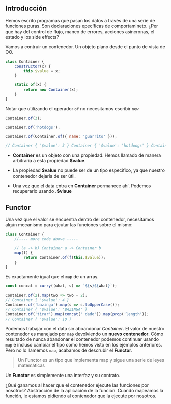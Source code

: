 ## Introducción

Hemos escrito programas que pasan los datos a través de una serie de funciones puras. Son declaraciones epecíficas de comportamineto. ¿Per que hay del control de flujo, maneo de errores, acciones asíncronas, el estado y los side effects?

Vamos a contruir un contenedor. Un objeto plano desde el punto de vista de OO.

```js
class Container {
    constructor(x) {
        this.$value = x;
    }

    static of(x) {
        return new Container(x);
    }
}
```

Notar que utilizando el operador `of` no necesitamos escribir `new`

```js
Container.of(3);

Container.of('hotdogs');

Container.of(Container.of({ name: 'guarrito' }));

// Container { '$value': 3 } Container { '$value': 'hotdoogs' } Container { '$value': Container { '$value': { name: 'guarrito' } } }
```

* __Container__ es un objeto con una propiedad. Hemos llamado de manera arbitraria a esta propiedad __$value__.

* La propiedad __$value__ no puede ser de un tipo específico, ya que nuestro contenedor dejaría de ser útil.

* Una vez que el data entra en __Container__  permanece ahí. Podemos recuperarlo usando __.$vlaue__

## Functor

Una vez que el valor se encuentra dentro del contenedor, necesitamos algún mecanismo para ejcutar las funciones sobre el mismo:

```js
class Container {
    //---- more code above -----

    // (a -> b) Container a -> Container b
    map(f) {
        return Container.of(f(this.$value));
    }
}
```

Es exactamente igual que el `map` de un array.

```js
const concat = curry((what, s) => `${s}${what}`);

Container.of(2).map(two => two + 2);
// Container { '$value': 4 }
Container.of('bazinga').map(s => s.toUpperCase());
// Container { '$value': 'BAZINGA' }
Container.of('tirar').map(concat(' dado')).map(prop('length'));
// Container { '$value': 10 }
```

Podemos trabajar con el data sin aboandonar _Container_. El valor de nuestro contenedor es manejado por `map` devolviendo un __nuevo contenedor__. Cómo resultado de nunca abandonar el contenedor podemos continuar usando `map` e incluso cambiar el tipo como hemos visto en los ejemplos anteriores. Pero no lo llamemos `map`, acabamos de descrubir el __Functor__.

> Un Functor es un tipo que implementa map y sigue una serie de leyes matemáticas

Un __Functor__ es simplemente una interfaz y su contrato.

¿Qué ganamos al hacer que el contenedor ejecute las funciones por nosotros? Abstracción de la aplicación de la función. Cuando mapeamos la función, le estamos pidiendo al contenedor que la ejecute por nosotros.


